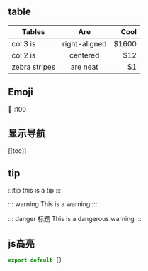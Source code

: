 ## table

| Tables        | Are           | Cool  |
| ------------- |:-------------:| -----:|
| col 3 is      | right-aligned | $1600 |
| col 2 is      | centered      |   $12 |
| zebra stripes | are neat      |    $1 |

## Emoji
:tada: :100

## 显示导航
[[toc]]


## tip
:::tip
this is a tip
:::

::: warning
This is a warning
:::

::: danger 标题
This is a dangerous warning
:::


## js高亮
```js {1}
export default {}


```
